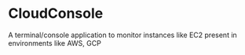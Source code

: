 # CloudConsole
A terminal/console application to monitor instances like EC2 present in environments like AWS, GCP
